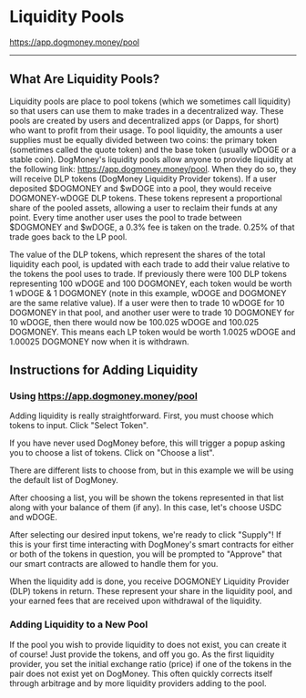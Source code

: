 # Liquidity Pools

<https://app.dogmoney.money/pool>

---

## What Are Liquidity Pools?

Liquidity pools are place to pool tokens (which we sometimes call liquidity) so that users can use them to make trades in a decentralized way. These pools are created by users and decentralized apps (or Dapps, for short) who want to profit from their usage. To pool liquidity, the amounts a user supplies must be equally divided between two coins: the primary token (sometimes called the quote token) and the base token (usually wDOGE or a stable coin). DogMoney's liquidity pools allow anyone to provide liquidity at the following link: <https://app.dogmoney.money/pool>. When they do so, they will receive DLP tokens (DogMoney Liquidity Provider tokens). If a user deposited $DOGMONEY and $wDOGE into a pool, they would receive DOGMONEY-wDOGE DLP tokens. These tokens represent a proportional share of the pooled assets, allowing a user to reclaim their funds at any point. Every time another user uses the pool to trade between $DOGMONEY and $wDOGE, a 0.3% fee is taken on the trade. 0.25% of that trade goes back to the LP pool. 

The value of the DLP tokens, which represent the shares of the total liquidity each pool, is updated with each trade to add their value relative to the tokens the pool uses to trade. If previously there were 100 DLP tokens representing 100 wDOGE and 100 DOGMONEY, each token would be worth 1 wDOGE & 1 DOGMONEY (note in this example, wDOGE and DOGMONEY are the same relative value). If a user were then to trade 10 wDOGE for 10 DOGMONEY in that pool, and another user were to trade 10 DOGMONEY for 10 wDOGE, then there would now be 100.025 wDOGE and 100.025 DOGMONEY. This means each LP token would be worth 1.0025 wDOGE and 1.00025 DOGMONEY now when it is withdrawn.

## Instructions for Adding Liquidity

### Using <https://app.dogmoney.money/pool>

Adding liquidity is really straightforward. First, you must choose which tokens to input. Click "Select Token".

If you have never used DogMoney before, this will trigger a popup asking you to choose a list of tokens. Click on "Choose a list".

There are different lists to choose from, but in this example we will be using the default list of DogMoney.

After choosing a list, you will be shown the tokens represented in that list along with your balance of them (if any). In this case, let's choose USDC and wDOGE. 

After selecting our desired input tokens, we're ready to click "Supply"! If this is your first time interacting with DogMoney's smart contracts for either or both of the tokens in question, you will be prompted to "Approve" that our smart contracts are allowed to handle them for you.

When the liquidity add is done, you receive DOGMONEY Liquidity Provider (DLP) tokens in return. These represent your share in the liquidity pool, and your earned fees that are received upon withdrawal of the liquidity.

### Adding Liquidity to a New Pool

If the pool you wish to provide liquidity to does not exist, you can create it of course! Just provide the tokens, and off you go. As the first liquidity provider, you set the initial exchange ratio (price) if one of the tokens in the pair does not exist yet on DogMoney. This often quickly corrects itself through arbitrage and by more liquidity providers adding to the pool.
